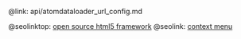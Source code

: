@link: api/atomdataloader_url_config.md

@seolinktop: [open source html5 framework](https://webix.com)
@seolink: [context menu](https://webix.com/widget/contextmenu/)